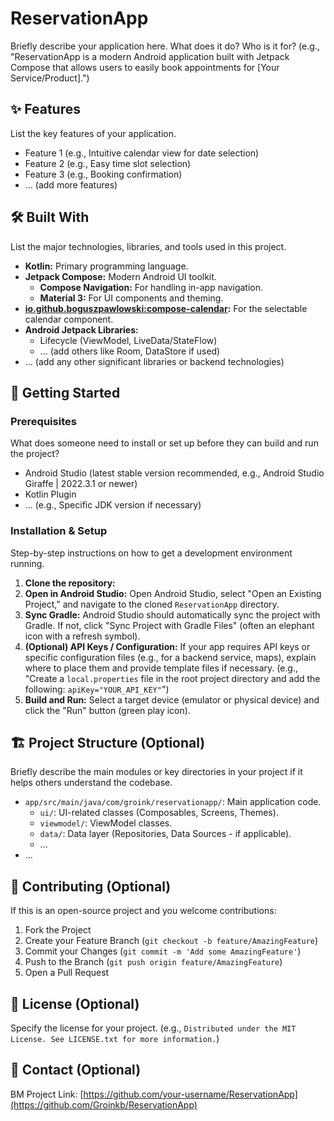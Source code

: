# ReservationApp

Briefly describe your application here. What does it do? Who is it for?
(e.g., "ReservationApp is a modern Android application built with Jetpack Compose that allows users to easily book appointments for [Your Service/Product].")

<!-- You can uncomment and use these image lines if they are relevant and present in your project -->
<!-- ![img.png](img.png) -->
<!-- ![img_1.png](img_1.png) -->
<!-- ![img_2.png](img_2.png) -->

## ✨ Features

List the key features of your application.
*   Feature 1 (e.g., Intuitive calendar view for date selection)
*   Feature 2 (e.g., Easy time slot selection)
*   Feature 3 (e.g., Booking confirmation)
*   ... (add more features)

## 🛠️ Built With

List the major technologies, libraries, and tools used in this project.
*   **Kotlin:** Primary programming language.
*   **Jetpack Compose:** Modern Android UI toolkit.
    *   **Compose Navigation:** For handling in-app navigation.
    *   **Material 3:** For UI components and theming.
*   **[io.github.boguszpawlowski:compose-calendar](https://github.com/boguszpawlowski/compose-calendar):** For the selectable calendar component.
*   **Android Jetpack Libraries:**
    *   Lifecycle (ViewModel, LiveData/StateFlow)
    *   ... (add others like Room, DataStore if used)
*   ... (add any other significant libraries or backend technologies)

## 🚀 Getting Started

### Prerequisites

What does someone need to install or set up before they can build and run the project?
*   Android Studio (latest stable version recommended, e.g., Android Studio Giraffe | 2022.3.1 or newer)
*   Kotlin Plugin
*   ... (e.g., Specific JDK version if necessary)

### Installation & Setup

Step-by-step instructions on how to get a development environment running.
1.  **Clone the repository:**
2.  **Open in Android Studio:**
    Open Android Studio, select "Open an Existing Project," and navigate to the cloned `ReservationApp` directory.
3.  **Sync Gradle:**
    Android Studio should automatically sync the project with Gradle. If not, click "Sync Project with Gradle Files" (often an elephant icon with a refresh symbol).
4.  **(Optional) API Keys / Configuration:**
    If your app requires API keys or specific configuration files (e.g., for a backend service, maps), explain where to place them and provide template files if necessary.
    (e.g., "Create a `local.properties` file in the root project directory and add the following: `apiKey="YOUR_API_KEY"`")
5.  **Build and Run:**
    Select a target device (emulator or physical device) and click the "Run" button (green play icon).

## 🏗️ Project Structure (Optional)

Briefly describe the main modules or key directories in your project if it helps others understand the codebase.
*   `app/src/main/java/com/groink/reservationapp/`: Main application code.
    *   `ui/`: UI-related classes (Composables, Screens, Themes).
    *   `viewmodel/`: ViewModel classes.
    *   `data/`: Data layer (Repositories, Data Sources - if applicable).
    *   ...
*   ...

## 🤝 Contributing (Optional)

If this is an open-source project and you welcome contributions:
1.  Fork the Project
2.  Create your Feature Branch (`git checkout -b feature/AmazingFeature`)
3.  Commit your Changes (`git commit -m 'Add some AmazingFeature'`)
4.  Push to the Branch (`git push origin feature/AmazingFeature`)
5.  Open a Pull Request

## 📄 License (Optional)

Specify the license for your project.
(e.g., `Distributed under the MIT License. See LICENSE.txt for more information.`)

## 📧 Contact (Optional)

BM
Project Link: [https://github.com/your-username/ReservationApp](https://github.com/Groinkb/ReservationApp)
